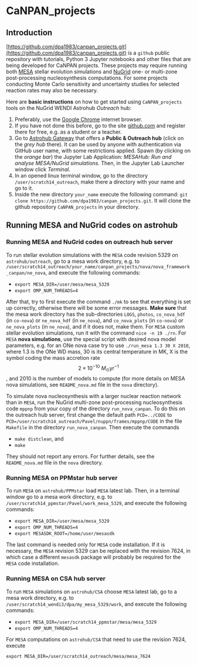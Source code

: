 # CaNPAN_projects

## Introduction

[https://github.com/dpa1983/canpan_projects.git](https://github.com/dpa1983/canpan_projects.git) is a ``github`` public repository with tutorials, Python 3 Jupyter notebooks and other files that are being developed for CaNPAN projects. These projects may require running both [MESA](http://mesa.sourceforge.net) stellar evolution simulations and [NuGrid](https://nugrid.github.io) one- or multi-zone post-processing nucleosynthesis computations. For some projects conducting Monte Carlo sensitivity and uncertainty studies for selected reaction rates may also be necessary.

Here are **basic instructions** on how to get started using ``CaNPAN_projects`` tools on the NuGrid WENDI Astrohub *Outreach* hub:

1. Preferably, use the [Google Chrome](https://www.google.com/intl/en_ca/chrome/) internet browser.
2. If you have not done this before, go to the site [github.com](http://github.com) and register there for free, e.g. as a student or a teacher.
3. Go to [Astrohub Gateway](https://astrohub.uvic.ca) that offers a **Public & Outreach hub** (click on the *grey hub* there). It can be used by anyone with authentication via GitHub user name, with some restrictions applied. Spawn (by clicking on the *orange bar*) the Jupyter Lab Application: *MESAHub: Run and analyse MESA/NuGrid simulations*. Then, in the Jupyter Lab Launcher window click *Terminal*.
4. In an opened linux terminal window, go to the directory ``/user/scratch14_outreach``, make there a directory with your name and go to it.
5. Inside the new directory ``your_name`` execute the following command: ``git clone https://github.com/dpa1983/canpan_projects.git``. It will clone the github repository ``CaNPAN_projects`` in your directory.

## Running MESA and NuGrid codes on astrohub 

### Running MESA and NuGrid codes on outreach hub server

To run stellar evolution simulations with the ``MESA`` code revision 5329 on ``astrohub/outreach``, go to a mesa work directory, e.g. to ``/user/scratch14_outreach/your_name/canpan_projects/nova/nova_framework_canpan/ne_nova``, and execute the following commands:

* ``export MESA_DIR=/user/mesa/mesa_5329``
* ``export OMP_NUM_THREADS=4``

After that, try to first execute the command ``./mk`` to see that everything is set up correctly, otherwise there will be some error messages. **Make sure** that the mesa work directory has the sub-directories ``LOGS``, ``photos``, ``co_nova_hdf`` (in ``co-nova``) or ``ne_nova_hdf`` (in ``ne_nova``), and ``co_nova_plots`` (in ``co-nova``) or ``ne_nova_plots`` (in ``ne_nova``), and if it does not, make them. For ``MESA`` custom stellar evolution simulations, run it with the command ``nice -n 19 ./rn``. For ``MESA`` **nova simulations**, use the special script with desired nova model parameters, e.g. for an ONe nova case try to use 
``./run_mesa 1.3 30 X 2010``, where 1.3 is the ONe WD mass, 30 is its central temperature in MK, X is the symbol coding the mass accretion rate $$2\times 10^{-10}\ M_\odot\mathrm{yr}^{-1}$$, and 2010 is the number of models to compute (for more details on MESA nova simulations, see ``README_nova.md`` file in the ``nova`` directory). 

To simulate nova nucleosynthesis with a larger nuclear reaction network than in ``MESA``, run the NuGrid multi-zone post-processing nucleosynthesis code ``mppnp`` from your copy of the directory ``run_nova_canpan``. To do this on the outreach hub server, first change the default path ``PCD=../CODE`` to ``PCD=/user/scratch14_outreach/Pavel/nuppn/frames/mppnp/CODE`` in the file ``Makefile`` in the directory ``run_nova_canpan``. Then execute the commands

* ``make distclean``, and
* ``make``

They should not report any errors. For further details, see the ``README_nova.md`` file in the ``nova`` directory.

### Running MESA on PPMstar hub server

To run ``MESA`` on ``astrohub/PPMstar`` load ``MESA`` latest lab. Then, in a terminal window go to a mesa work directory, e.g. to ``/user/scratch14_ppmstar/Pavel/work_mesa_5329``, and execute the following commands:

* ``export MESA_DIR=/user/mesa/mesa_5329``
* ``export OMP_NUM_THREADS=4``
* ``export MESASDK_ROOT=/home/user/mesasdk``

The last command is needed only for ``MESA`` code installation.
If it is necessary, the ``MESA`` revision 5329 can be replaced with the revision 7624, in which case a different ``mesasdk`` package will probably be required for the ``MESA`` code installation.

### Running MESA on CSA hub server

To run ``MESA`` simulations on ``astrohub/CSA`` choose ``MESA`` latest lab, go to a mesa work directory, e.g. to ``/user/scratch14_wendi3/dpa/my_mesa_5329/work``, and execute the following commands:

* ``export MESA_DIR=/user/scratch14_ppmstar/mesa/mesa_5329``
* ``export OMP_NUM_THREADS=4``

For ``MESA`` computations on ``astrohub/CSA`` that need to use the revision 7624, execute

``export MESA_DIR=/user/scratch14_outreach/mesa/mesa_7624``